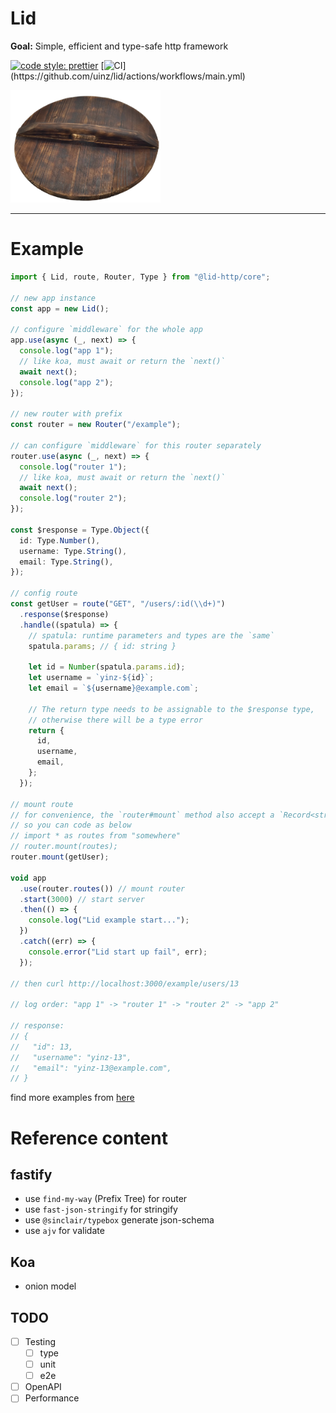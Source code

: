 # Lid

**Goal:** Simple, efficient and type-safe http framework

[![code style: prettier](https://img.shields.io/badge/code_style-prettier-ff69b4.svg)](https://github.com/prettier/prettier)
[![CI](https://github.com/uinz/lid/actions/workflows/main.yml/badge.svg?)](https://github.com/uinz/lid/actions/workflows/main.yml)

<img style="text-align:center" src="./logo.png" width="240">

---

# Example

```ts
import { Lid, route, Router, Type } from "@lid-http/core";

// new app instance
const app = new Lid();

// configure `middleware` for the whole app
app.use(async (_, next) => {
  console.log("app 1");
  // like koa, must await or return the `next()`
  await next();
  console.log("app 2");
});

// new router with prefix
const router = new Router("/example");

// can configure `middleware` for this router separately
router.use(async (_, next) => {
  console.log("router 1");
  // like koa, must await or return the `next()`
  await next();
  console.log("router 2");
});

const $response = Type.Object({
  id: Type.Number(),
  username: Type.String(),
  email: Type.String(),
});

// config route
const getUser = route("GET", "/users/:id(\\d+)")
  .response($response)
  .handle((spatula) => {
    // spatula: runtime parameters and types are the `same`
    spatula.params; // { id: string }

    let id = Number(spatula.params.id);
    let username = `yinz-${id}`;
    let email = `${username}@example.com`;

    // The return type needs to be assignable to the $response type,
    // otherwise there will be a type error
    return {
      id,
      username,
      email,
    };
  });

// mount route
// for convenience, the `router#mount` method also accept a `Record<string, Route>` or `Route[]`
// so you can code as below
// import * as routes from "somewhere"
// router.mount(routes);
router.mount(getUser);

void app
  .use(router.routes()) // mount router
  .start(3000) // start server
  .then(() => {
    console.log("Lid example start...");
  })
  .catch((err) => {
    console.error("Lid start up fail", err);
  });

// then curl http://localhost:3000/example/users/13

// log order: "app 1" -> "router 1" -> "router 2" -> "app 2"

// response:
// {
//   "id": 13,
//   "username": "yinz-13",
//   "email": "yinz-13@example.com",
// }
```

find more examples from [here](./packages/example)

# Reference content

## fastify

- use `find-my-way` (Prefix Tree) for router
- use `fast-json-stringify` for stringify
- use `@sinclair/typebox` generate json-schema
- use `ajv` for validate

## Koa

- onion model

## TODO

- [ ] Testing
  - [ ] type
  - [ ] unit
  - [ ] e2e
- [ ] OpenAPI
- [ ] Performance
